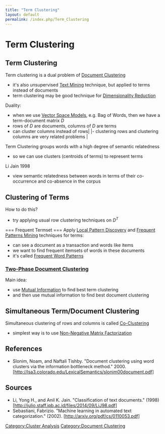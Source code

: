 ```yaml
---
title: "Term Clustering"
layout: default
permalink: /index.php/Term_Clustering
---
```


# Term Clustering

## Term Clustering
Term clustering is a dual problem of [Document Clustering](Document_Clustering)
- it's also unsupervised [Text Mining](Text_Mining) technique, but applied to terms instead of documents
- term clustering may be good technique for [Dimensionality Reduction](Dimensionality_Reduction)



Duality:
- when we use [Vector Space Models](Vector_Space_Models), e.g. Bag of Words, then we have a term-document matrix $D$
- rows of $D$ are documents, columns of $D$ are terms
- can cluster columns instead of rows|   |- clustering rows and clustering columns are very related problems  |

Term Clustering groups words with a high degree of semantic relatedness 
- so we can use clusters (centroids of terms) to represent terms 


Li Jain 1998 
- view semantic relatedness between words in terms of their co-occurrence and co-absence in the corpus


## Clustering of Terms
How to do this?
- try applying usual row clustering techniques on $D^T$


=== Frequent Termset === 
Apply [Local Pattern Discovery](Local_Pattern_Discovery) and [Frequent Patterns Mining](Frequent_Patterns_Mining) techniques for terms:
- can see a document as a transaction and words like items 
- we want to find frequent itemsets of words in these documents 
- it's called [Frequent Word Patterns](Frequent_Word_Patterns)


### [Two-Phase Document Clustering](Two-Phase_Document_Clustering)
Main idea:
- use [Mutual Information](Mutual_Information) to find best term clustering
- and then use mutual information to find best document clustering



## Simultaneous Term/Document Clustering
Simultaneous clustering of rows and columns is called [Co-Clustering](Co-Clustering)
- simplest way is to use [Non-Negative Matrix Factorization](Non-Negative_Matrix_Factorization)


## References
- Slonim, Noam, and Naftali Tishby. "Document clustering using word clusters via the information bottleneck method." 2000. [http://lsa3.colorado.edu/LexicalSemantics/slonim00document.pdf]


## Sources
- Li, Yong H., and Anil K. Jain. "Classification of text documents." (1998) [http://julio.staff.ipb.ac.id/files/2014/09/LiJ98.pdf]
- Sebastiani, Fabrizio. "Machine learning in automated text categorization." (2002). [http://arxiv.org/pdf/cs/0110053.pdf]

[Category:Cluster Analysis](Category_Cluster_Analysis)
[Category:Document Clustering](Category_Document_Clustering)